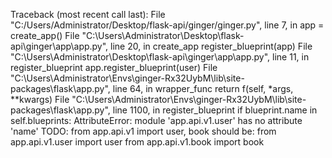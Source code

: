 Traceback (most recent call last):
  File "C:/Users/Administrator/Desktop/flask-api/ginger/ginger.py", line 7, in <module>
    app = create_app()
  File "C:\Users\Administrator\Desktop\flask-api\ginger\app\app.py", line 20, in create_app
    register_blueprint(app)
  File "C:\Users\Administrator\Desktop\flask-api\ginger\app\app.py", line 11, in register_blueprint
    app.register_blueprint(user)
  File "C:\Users\Administrator\Envs\ginger-Rx32UybM\lib\site-packages\flask\app.py", line 64, in wrapper_func
    return f(self, *args, **kwargs)
  File "C:\Users\Administrator\Envs\ginger-Rx32UybM\lib\site-packages\flask\app.py", line 1100, in register_blueprint
    if blueprint.name in self.blueprints:
AttributeError: module 'app.api.v1.user' has no attribute 'name'
TODO: from app.api.v1 import user, book
should be:
from app.api.v1.user import user
from app.api.v1.book import book